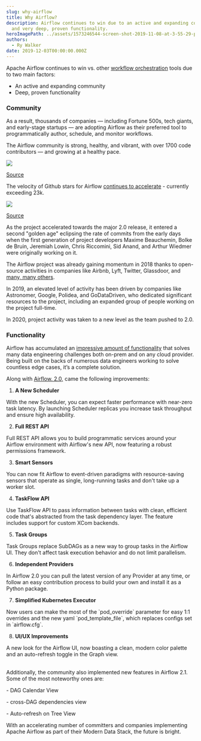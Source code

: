 ```yaml
---
slug: why-airflow
title: Why Airflow?
description: Airflow continues to win due to an active and expanding community,
  and very deep, proven functionality.
heroImagePath: ../assets/1573246544-screen-shot-2019-11-08-at-3-55-29-pm.jpg
authors:
  - Ry Walker
date: 2019-12-03T00:00:00.000Z
---
```

Apache Airflow continues to win vs. other [workflow orchestration](https://www.astronomer.io/blog/what-is-data-orchestration) tools due to two main factors:

* An active and expanding community
* Deep, proven functionality



### Community

As a result, thousands of companies — including Fortune 500s, tech giants, and early-stage startups — are adopting Airflow as their preferred tool to programmatically author, schedule, and monitor workflows.

The Airflow community is strong, healthy, and vibrant, with over 1700 code contributors — and growing at a healthy pace.

![](https://lh5.googleusercontent.com/dALZcTB81897wQiZ9CYznWzd70JRiP_7d9kOeyf0AsO4d6Wv5dAFcWb7seGvshEPN1KtO43xF8JXW9P4njTu3ZwgxfJNnlcMYySd2aabkKq7Xc_l--MrFjNzNACYGHNrYCK0mG7q=s0)

[Source](https://github.com/apache/airflow/graphs/contributors)



The velocity of Github stars for Airflow [continues to accelerate](https://star-history.t9t.io/#apache/airflow) - currently exceeding 23k.

![](https://lh4.googleusercontent.com/si29InT0CPaeHUlM-xK1skHz4N3f5u3GZCRI4dBvuSOD8Ep1iVh1xjlaRti9um2go_7IPiAoPHcpCIo8Sm2bgS0eH9gfiP5BxdMtAA3jaI4QIwXE-U6lOID7ZUOn5hmsJqdeb93g=s0)

[Source](https://star-history.t9t.io/#apache/airflow)

As the project accelerated towards the major 2.0 release, it entered a second "golden age" eclipsing the rate of commits from the early days when the first generation of project developers Maxime Beauchemin, Bolke de Bruin, Jeremiah Lowin, Chris Riccomini, Sid Anand, and Arthur Wiedmer were originally working on it.

The Airflow project was already gaining momentum in 2018 thanks to open-source activities in companies like Airbnb, Lyft, Twitter, Glassdoor, and [many, many others](https://github.com/apache/airflow#who-uses-apache-airflow).

In 2019, an elevated level of activity has been driven by companies like Astronomer, Google, Polidea, and GoDataDriven, who dedicated significant resources to the project, including an expanded group of people working on the project full-time.

In 2020, project activity was taken to a new level as the team pushed to 2.0.



### Functionality

Airflow has accumulated an [impressive amount of functionality](https://airflow.apache.org/concepts.html) that solves many data engineering challenges both on-prem and on any cloud provider. Being built on the backs of numerous data engineers working to solve countless edge cases, it’s a complete solution.

Along with [Airflow. 2.0,](https://www.astronomer.io/blog/introducing-airflow-2-0) came the following improvements:

1. **A New Scheduler**

With the new Scheduler, you can expect faster performance with near-zero task latency. By launching Scheduler replicas you increase task throughput and ensure high availability.

2. **Full REST API**

Full REST API allows you to build programmatic services around your Airflow environment with Airflow's new API, now featuring a robust permissions framework. 

3. **Smart Sensors**

You can now fit Airflow to event-driven paradigms with resource-saving sensors that operate as single, long-running tasks and don't take up a worker slot.

4. **TaskFlow API**

Use TaskFlow API to pass information between tasks with clean, efficient code that's abstracted from the task dependency layer. The feature includes support for custom XCom backends.

5. **Task Groups**

Task Groups replace SubDAGs as a new way to group tasks in the Airflow UI. They don't affect task execution behavior and do not limit parallelism.

6. **Independent Providers**

In Airflow 2.0 you can pull the latest version of any Provider at any time, or follow an easy contribution process to build your own and install it as a Python package.

7. **Simplified Kubernetes Executor**

Now users can make the most of the \`pod_override\` parameter for easy 1:1 overrides and the new yaml \`pod_template_file\`, which replaces configs set in \`airflow.cfg\`.

8. **UI/UX Improvements**

A new look for the Airflow UI, now boasting a clean, modern color palette and an auto-refresh toggle in the Graph view.

\
Additionally, the community also implemented new features in Airflow 2.1. Some of the most noteworthy ones are:

\- DAG Calendar View

\- cross-DAG dependencies view

\- Auto-refresh on Tree View



With an accelerating number of committers and companies implementing Apache Airflow as part of their Modern Data Stack, the future is bright.